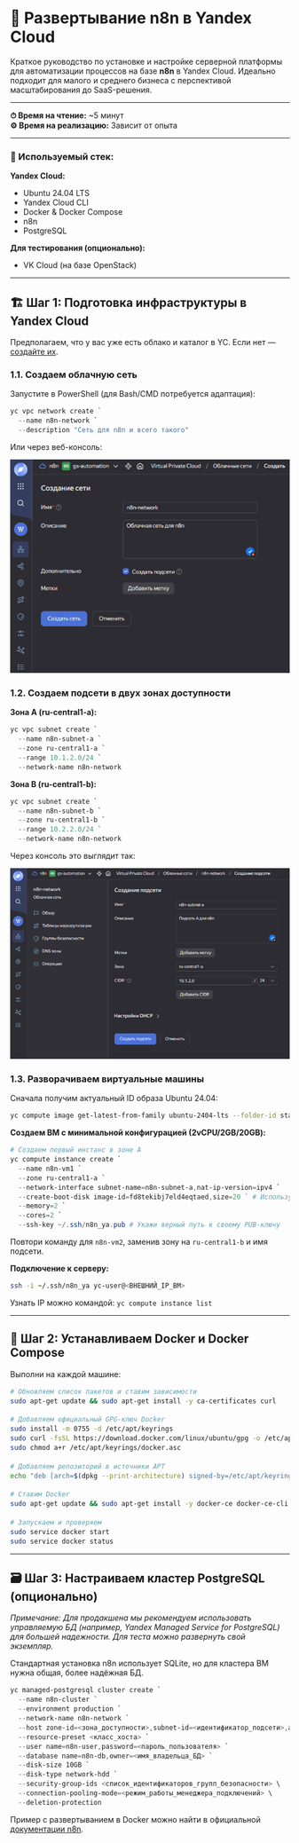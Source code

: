 # 🚀 Развертывание n8n в Yandex Cloud

Краткое руководство по установке и настройке серверной платформы для автоматизации процессов на базе **n8n** в Yandex Cloud. Идеально подходит для малого и среднего бизнеса с перспективой масштабирования до SaaS-решения.

---
**⏱ Время на чтение:** ~5 минут  
**⚙️ Время на реализацию:** Зависит от опыта

---

### 🧰 Используемый стек:

**Yandex Cloud:**
- Ubuntu 24.04 LTS
- Yandex Cloud CLI
- Docker & Docker Compose
- n8n
- PostgreSQL

**Для тестирования (опционально):**
- VK Cloud (на базе OpenStack)

---

## 🏗 Шаг 1: Подготовка инфраструктуры в Yandex Cloud

Предполагаем, что у вас уже есть облако и каталог в YC. Если нет — [создайте их]((https://yandex.cloud/ru/docs/resource-manager/operations/cloud/create)).

### 1.1. Создаем облачную сеть

Запустите в PowerShell (для Bash/CMD потребуется адаптация):

```powershell
yc vpc network create `
  --name n8n-network `
  --description "Сеть для n8n и всего такого"
```

Или через веб-консоль:

![Создание сети в консоли Yandex Cloud](https://github.com/sword76/n8nYandexCloud/blob/main/assets/network_create.png)

### 1.2. Создаем подсети в двух зонах доступности

**Зона A (ru-central1-a):**
```powershell
yc vpc subnet create `
  --name n8n-subnet-a `
  --zone ru-central1-a `
  --range 10.1.2.0/24 `
  --network-name n8n-network
```

**Зона B (ru-central1-b):**
```powershell
yc vpc subnet create `
  --name n8n-subnet-b `
  --zone ru-central1-b `
  --range 10.2.2.0/24 `
  --network-name n8n-network
```

Через консоль это выглядит так:

![Создание подсети](https://github.com/sword76/n8nYandexCloud/blob/main/assets/subnet_create.png)

### 1.3. Разворачиваем виртуальные машины

Сначала получим актуальный ID образа Ubuntu 24.04:
```bash
yc compute image get-latest-from-family ubuntu-2404-lts --folder-id standard-images
```

**Создаем ВМ с минимальной конфигурацией (2vCPU/2GB/20GB):**

```powershell
# Создаем первый инстанс в зоне А
yc compute instance create `
  --name n8n-vm1 `
  --zone ru-central1-a `
  --network-interface subnet-name=n8n-subnet-a,nat-ip-version=ipv4 `
  --create-boot-disk image-id=fd8tekibj7eld4eqtaed,size=20 ` # Используй актуальный ID из команды выше!
  --memory=2 `
  --cores=2 `
  --ssh-key ~/.ssh/n8n_ya.pub # Укажи верный путь к своему PUB-ключу
```

Повтори команду для `n8n-vm2`, заменив зону на `ru-central1-b` и имя подсети.

**Подключение к серверу:**
```bash
ssh -i ~/.ssh/n8n_ya yc-user@<ВНЕШНИЙ_IP_ВМ>
```
Узнать IP можно командой: `yc compute instance list`

---

## 🐳 Шаг 2: Устанавливаем Docker и Docker Compose

Выполни на каждой машине:

```bash
# Обновляем список пакетов и ставим зависимости
sudo apt-get update && sudo apt-get install -y ca-certificates curl

# Добавляем официальный GPG-ключ Docker
sudo install -m 0755 -d /etc/apt/keyrings
sudo curl -fsSL https://download.docker.com/linux/ubuntu/gpg -o /etc/apt/keyrings/docker.asc
sudo chmod a+r /etc/apt/keyrings/docker.asc

# Добавляем репозиторий в источники APT
echo "deb [arch=$(dpkg --print-architecture) signed-by=/etc/apt/keyrings/docker.asc] https://download.docker.com/linux/ubuntu $(. /etc/os-release && echo "${UBUNTU_CODENAME:-$VERSION_CODENAME}") stable" | sudo tee /etc/apt/sources.list.d/docker.list > /dev/null

# Ставим Docker
sudo apt-get update && sudo apt-get install -y docker-ce docker-ce-cli containerd.io docker-buildx-plugin docker-compose-plugin

# Запускаем и проверяем
sudo service docker start
sudo service docker status
```

---

## 🗃 Шаг 3: Настраиваем кластер PostgreSQL (опционально)

*Примечание: Для продакшена мы рекомендуем использовать управляемую БД (например, Yandex Managed Service for PostgreSQL) для большей надежности. Для теста можно развернуть свой экземпляр.*

Стандартная установка n8n использует SQLite, но для кластера ВМ нужна общая, более надёжная БД. 

```powershell
yc managed-postgresql cluster create `
  --name n8n-cluster `
  --environment production `
  --network-name n8n-network `
  --host zone-id=<зона_доступности>,subnet-id=<идентификатор_подсети>,assign-public-ip=no `
  --resource-preset <класс_хоста> `
  --user name=n8n-user,password=<пароль_пользователя> `
  --database name=n8n-db,owner=<имя_владельца_БД> `
  --disk-size 10GB `
  --disk-type network-hdd `
  --security-group-ids <список_идентификаторов_групп_безопасности> \
  --connection-pooling-mode=<режим_работы_менеджера_подключений> \
  --deletion-protection
```

Пример с развертыванием в Docker можно найти в официальной [документации n8n](https://docs.n8n.io/hosting/installation/docker/#starting-n8n).
